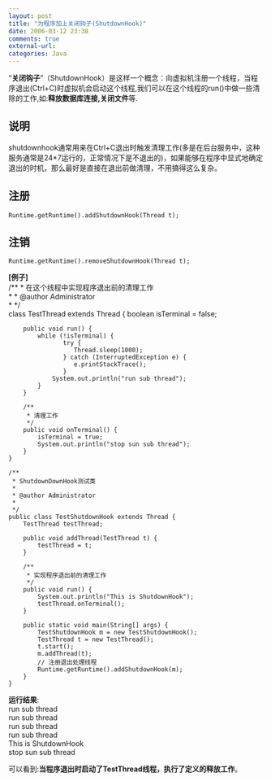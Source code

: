```yaml
---
layout: post
title: "为程序加上关闭钩子(ShutdownHook)"
date: 2006-03-12 23:38
comments: true
external-url: 
categories: Java
---
```


“**关闭钩子**”（ShutdownHook）是这样一个概念：向虚拟机注册一个线程，当程序退出(Ctrl+C)时虚拟机会启动这个线程,我们可以在这个线程的run()中做一些清除的工作,如:**释放数据库连接,关闭文件**等.  

## 说明 ##
shutdownhook通常用来在Ctrl+C退出时触发清理工作(多是在后台服务中，这种服务通常是24*7运行的，正常情况下是不退出的)，如果能够在程序中显式地确定退出的时机，那么最好是直接在退出前做清理，不用搞得这么复杂。

<!-- more -->

## 注册 ##

	Runtime.getRuntime().addShutdownHook(Thread t); 

## 注销 ##

	Runtime.getRuntime().removeShutdownHook(Thread t);

**[例子]**  
	/**
	 * 在这个线程中实现程序退出前的清理工作  
	 * 
	 * @author Administrator  
	 * 
	 */  
	class TestThread extends Thread {
	    boolean isTerminal = false;
	
	    public void run() {
	        while (!isTerminal) {
	               try {
	                  Thread.sleep(1000);
	               } catch (InterruptedException e) {
	                  e.printStackTrace();
	               }
	            System.out.println("run sub thread");
	        }
	    }
	
	    /**
	     * 清理工作
	     */
	    public void onTerminal() {
	        isTerminal = true;
	        System.out.println("stop sun sub thread");
	    }
	}
	
	/**
	 * ShutdownDownHook测试类
	 * 
	 * @author Administrator
	 * 
	 */
	public class TestShutdownHook extends Thread {
	    TestThread testThread;
	
	    public void addThread(TestThread t) {
	        testThread = t;
	    }
	
	    /**
	     * 实现程序退出前的清理工作
	     */
	    public void run() {
	        System.out.println("This is ShutdownHook");
	        testThread.onTerminal();
	    }
	
	    public static void main(String[] args) {
	        TestShutdownHook m = new TestShutdownHook();
	        TestThread t = new TestThread();
	        t.start();
	        m.addThread(t);
	        // 注册退出处理线程
	        Runtime.getRuntime().addShutdownHook(m);
	    }
	}

**运行结果**:    
	run sub thread  
	run sub thread  
	run sub thread  
	run sub thread  
	This is ShutdownHook  
	stop sun sub thread  

可以看到:**当程序退出时启动了TestThread线程，执行了定义的释放工作**。
